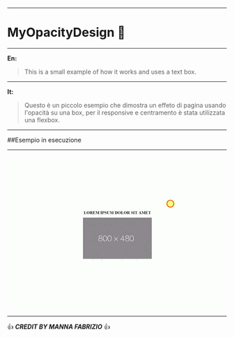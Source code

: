 ------------------------------------------------------------------------------------------------------------------------------------------

# MyOpacityDesign :metal: 

------------------------------------------------------------------------------------------------------------------------------------------
**En:**

> This is a small example of how it works and uses a text box.

------------------------------------------------------------------------------------------------------------------------------------------

**It:**

> Questo è un piccolo esempio che dimostra un effeto di pagina usando l'opacità su una box, per il responsive e centramento è stata utilizzata una flexbox.

-----------------------------------------------------------------------------------------------------------------------------------------

##Esempio in esecuzione

------------------------------------------------------------------------------------------------------------------------------------------

![Alt text](video-to-gif.gif) 

------------------------------------------------------------------------------------------------------------------------------------------

:+1: ***CREDIT BY MANNA FABRIZIO*** :+1: 
